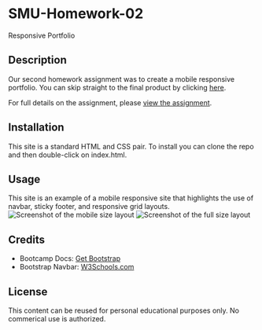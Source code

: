 # SMU-Homework-02

Responsive Portfolio

## Description

Our second homework assignment was to create a mobile responsive portfolio. You can skip straight to the final product by clicking [here](./index.html).

For full details on the assignment, please [view the assignment](ASSIGNMENT.md).

## Installation

This site is a standard HTML and CSS pair. To install you can clone the repo and then double-click on index.html.

## Usage

This site is an example of a mobile responsive site that highlights the use of navbar, sticky footer, and responsive grid layouts.
![Screenshot of the mobile size layout](./assets/images/MobileSizeScreenshot.png)
![Screenshot of the full size layout](./assets/images/FullSizeScreenshot.png)

## Credits

- Bootcamp Docs: [Get Bootstrap](https://getbootstrap.com/docs/4.0/getting-started/introduction/)
- Bootstrap Navbar: [W3Schools.com](https://www.w3schools.com/bootstrap/bootstrap_navbar.asp)

## License

This content can be reused for personal educational purposes only. No commerical use is authorized.
